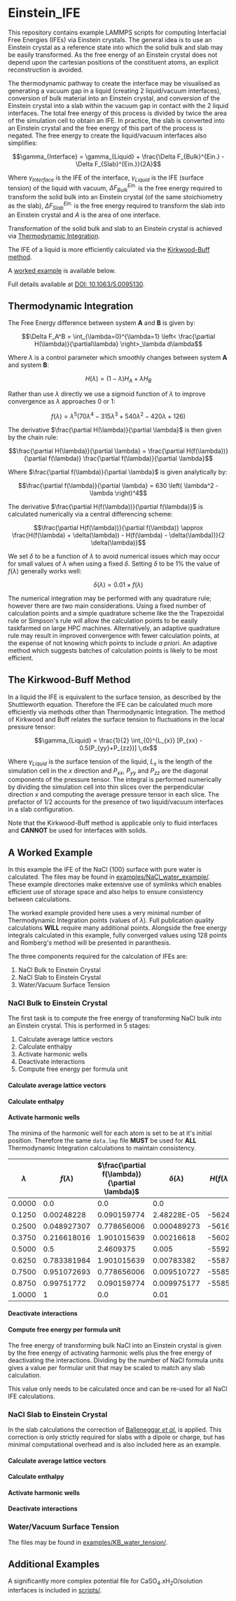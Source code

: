 # Einstein_IFE
This repository contains example LAMMPS scripts for computing Interfacial Free Energies (IFEs) via Einstein crystals. The general idea is to use an Einstein crystal as a reference state into which the solid bulk and slab may be easily transformed. As the free energy of an Einstein crystal does not depend upon the cartesian positions of the constituent atoms, an explicit reconstruction is avoided.

The thermodynamic pathway to create the interface may be visualised as generating a vacuum gap in a liquid (creating 2 liquid/vacuum interfaces), conversion of bulk material into an Einstein crystal, and conversion of the Einstein crystal into a slab within the vacuum gap in contact with the 2 liquid interfaces. The total free energy of this process is divided by twice the area of the simulation cell to obtain an IFE. In practice, the slab is converted into an Einstein crystal and the free energy of this part of the process is negated. The free energy to create the liquid/vacuum interfaces also simplifies:

$$\gamma_{Interface} = \gamma_{Liquid} + \frac{\Delta F_{Bulk}^{Ein.} - \Delta F_{Slab}^{Ein.}}{2A}$$

Where $\gamma_{Interface}$ is the IFE of the interface, $\gamma_{Liquid}$ is the IFE (surface tension) of the liquid with vacuum, $\Delta F_{Bulk}^{Ein.}$ is the free energy required to transform the solid bulk into an Einstein crystal (of the same stoichiometry as the slab), $\Delta F_{Slab}^{Ein.}$ is the free energy required to transform the slab into an Einstein crystal and $A$ is the area of one interface.

Transformation of the solid bulk and slab to an Einstein crystal is achieved via [Thermodynamic Integration](#Thermodynamic-Integration).

The IFE of a liquid is more efficiently calculated via the [Kirkwood-Buff method](#The-Kirkwood-Buff-Method).

A [worked example](#A-Worked-Example) is available below.

Full details available at [DOI: 10.1063/5.0095130](https://doi.org/10.1063/5.0095130).

## Thermodynamic Integration

The Free Energy difference between system **A** and **B** is given by:

$$\Delta F_A^B = \int_{\lambda=0}^{\lambda=1} \left< \frac{\partial H(\lambda)}{\partial\lambda} \right>_\lambda d\lambda$$

Where $\lambda$ is a control parameter which smoothly changes between system **A** and system **B**:

$$H(\lambda) = \left( 1 - \lambda \right) H_A + \lambda H_B$$

Rather than use $\lambda$ directly we use a sigmoid function of $\lambda$ to improve convergence as $\lambda$ approaches 0 or 1:

$$f(\lambda) = \lambda^5 \left( 70 \lambda^4 - 315 \lambda^3 + 540 \lambda^2 - 420 \lambda + 126 \right)$$

The derivative $\frac{\partial H(\lambda)}{\partial \lambda}$ is then given by the chain rule:

$$\frac{\partial H(\lambda)}{\partial \lambda} = \frac{\partial H(f(\lambda))}{\partial f(\lambda)} \frac{\partial f(\lambda)}{\partial \lambda}$$

Where $\frac{\partial f(\lambda)}{\partial \lambda}$ is given analytically by:

$$\frac{\partial f(\lambda)}{\partial \lambda} = 630 \left( \lambda^2 - \lambda \right)^4$$

The derivative $\frac{\partial H(f(\lambda))}{\partial f(\lambda)}$ is calculated numerically via a central differencing scheme:

$$\frac{\partial H(f(\lambda))}{\partial f(\lambda)} \approx \frac{H(f(\lambda) + \delta(\lambda)) - H(f(\lambda) - \delta(\lambda))}{2 \delta(\lambda)}$$






<!--- The total kinetic energy is our calculations is constant so we can use the internal energy, $U$ instead of $H$. --->







We set $\delta$ to be a function of $\lambda$ to avoid numerical issues which may occur for small values of $\lambda$ when using a fixed $\delta$. Setting $\delta$ to be 1% the value of $f(\lambda)$ generally works well:

$$\delta(\lambda) = 0.01 \times f(\lambda)$$

The numerical integration may be performed with any quadrature rule; however there are two main considerations. Using a fixed number of calculation points and a simple quadrature scheme like the the Trapezoidal rule or Simpson's rule will allow the calculation points to be easily taskfarmed on large HPC machines. Alternatively, an adaptive quadrature rule may result in improved convergence with fewer calculation points, at the expense of not knowing which points to include *a priori*. An adaptive method which suggests batches of calculation points is likely to be most efficient.

## The Kirkwood-Buff Method

In a liquid the IFE is equivalent to the surface tension, as described by the Shuttleworth equation. Therefore the IFE can be calculated much more efficiently via methods other than Thermodynamic Integration. The method of Kirkwood and Buff relates the surface tension to fluctuations in the local pressure tensor:

$$\gamma_{Liquid} = \frac{1}{2} \int_{0}^{L_{x}} [P_{xx} - 0.5(P_{yy}+P_{zz})] \,dx$$

Where $\gamma_{Liquid}$ is the surface tension of the liquid, $L_x$ is the length of the simulation cell in the $x$ direction and $P_{xx}$, $P_{yy}$ and $P_{zz}$ are the diagonal components of the pressure tensor. The integral is performed numerically by dividing the simulation cell into thin slices over the perpendicular direction $x$ and computing the average pressure tensor in each slice. The prefactor of $1/2$ accounts for the presence of two liquid/vacuum interfaces in a slab configuration.

Note that the Kirkwood-Buff method is applicable only to fluid interfaces and **CANNOT** be used for interfaces with solids.

## A Worked Example

In this example the IFE of the NaCl {100} surface with pure water is calculated. The files may be found in [examples/NaCl_water_example/](examples/NaCl_water_example/). These example directories make extensive use of symlinks which enables efficient use of storage space and also helps to ensure consistency between calculations.

The worked example provided here uses a very minimal number of Thermodynamic Integration points (values of $\lambda$). Full publication quality calculations **WILL** require many additional points. Alongside the free energy integrals calculated in this example, fully converged values using 128 points and Romberg's method will be presented in paranthesis.

The three components required for the calculation of IFEs are:

1. NaCl Bulk to Einstein Crystal
2. NaCl Slab to Einstein Crystal
3. Water/Vacuum Surface Tension

### NaCl Bulk to Einstein Crystal

The first task is to compute the free energy of transforming NaCl bulk into an Einstein crystal. This is performed in 5 stages:

1. Calculate average lattice vectors
2. Calculate enthalpy
3. Activate harmonic wells
4. Deactivate interactions
5. Compute free energy per formula unit

#### Calculate average lattice vectors
















#### Calculate enthalpy

#### Activate harmonic wells

The minima of the harmonic well for each atom is set to be at it's initial position. Therefore the same `data.lmp` file **MUST** be used for **ALL** Thermodynamic Integration calculations to maintain consistency.

| $\lambda$ | $f(\lambda)$| $\frac{\partial f(\lambda)}{\partial \lambda}$ | $\delta(\lambda)$ | $H(f(\lambda) - \delta(\lambda))$ | $H(f(\lambda))$ | $H(f(\lambda) + \delta(\lambda))$ | $\frac{\partial H(\lambda)}{\partial \lambda}$ |
| --- | ---| --- | --- | --- | --- | --- | --- |
0.0000 | 0.0 | 0.0 | 0.0 |  |  |  | 0.0 |
0.1250 | 0.00248228 | 0.090159774 | 2.48228E-05 | -56241.20199 | -56241.08048 | -56240.95891 | 441.4538144 |
0.2500 | 0.048927307 | 0.778656006 | 0.000489273 | -56161.86652 | -56160.34391 | -56158.82123 | 2423.224422 |
0.3750 | 0.216618016 | 1.901015639 | 0.00216618 | -56021.43951 | -56018.02223 | -56014.60486 | 2999.006927 |
0.5000 | 0.5 | 2.4609375 | 0.005 | -55923.06645 | -55918.6806 | -55914.29455 | 2158.710143 |
0.6250 | 0.783381984 | 1.901015639 | 0.00783382 | -55874.67204 | -55869.91453 | -55865.15704 | 1154.492179 |
0.7500 | 0.951072693 | 0.778656006 | 0.009510727 | -55855.71546 | -55850.83414 | -55845.95246 | 399.6548102 |
0.8750 | 0.99751772 | 0.090159774 | 0.009975177 | -55851.28348 | -55846.37467 | -55841.46615 | 44.36653954 |
1.0000 | 1 | 0.0 | 0.01 |  |  |  | 0.0 |

#### Deactivate interactions

#### Compute free energy per formula unit

The free energy of transforming bulk NaCl into an Einstein crystal is given by the free energy of activating harmonic wells plus the free energy of deactivating the interactions. Dividing by the number of NaCl formula units gives a value per formular unit that may be scaled to match any slab calculation.











This value only needs to be calculated once and can be re-used for all NaCl IFE calculations.

### NaCl Slab to Einstein Crystal

In the slab calculations the correction of [Balleneggar *et al.*](https://doi.org/10.1063/1.3216473) is applied. This correction is only strictly required for slabs with a dipole or charge, but has minimal computational overhead and is also included here as an example.

#### Calculate average lattice vectors

#### Calculate enthalpy

#### Activate harmonic wells

#### Deactivate interactions

### Water/Vacuum Surface Tension

The files may be found in [examples/KB_water_tension/](examples/KB_water_tension/).

## Additional Examples

A significantly more complex potential file for CaSO<sub>4</sub>.xH<sub>2</sub>O/solution interfaces is included in [scripts/](scripts/).


















